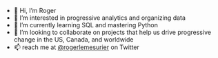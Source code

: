 - 👋   Hi, I’m Roger
- 👀   I’m interested in progressive analytics and organizing data
- 🌱   I’m currently learning SQL and mastering Python
- 💞️   I’m looking to collaborate on projects that help us drive progressive change in the US, Canada, and worldwide
- 📫   reach me at [@rogerlemesurier](https://twitter.com/rogerlemesurier) on Twitter

<!---
hello!
--->
